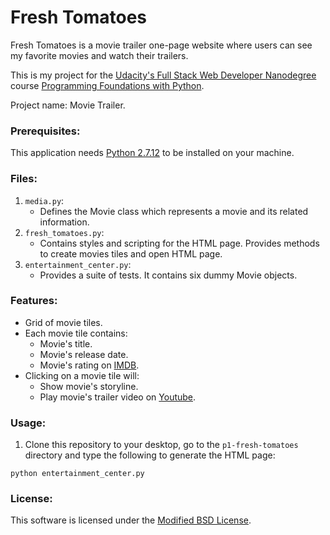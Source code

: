 # Fresh Tomatoes
Fresh Tomatoes is a movie trailer one-page website where users can see my favorite movies and watch their trailers.

This is my project for the [Udacity's Full Stack Web Developer Nanodegree](https://www.udacity.com/course/full-stack-web-developer-nanodegree--nd004) course [Programming Foundations with Python](https://www.udacity.com/course/programming-foundations-with-python--ud036).

Project name: Movie Trailer.

### Prerequisites:
This application needs [Python 2.7.12](https://www.python.org/downloads/release/python-2712/) to be installed on your machine.

### Files:
1. `media.py`:
	- Defines the Movie class which represents a movie and its related information.
2. `fresh_tomatoes.py`:
	- Contains styles and scripting for the HTML page. Provides methods to create movies tiles and open HTML page.
3. `entertainment_center.py`:
	- Provides a suite of tests. It contains six dummy Movie objects.

### Features:
  - Grid of movie tiles.
  - Each movie tile contains:
    - Movie's title.
    - Movie's release date.
    - Movie's rating on [IMDB](http://www.imdb.com/).
  - Clicking on a movie tile will:
    - Show movie's storyline.
    - Play movie's trailer video on [Youtube](https://www.youtube.com/).

### Usage:
1. Clone this repository to your desktop, go to the ```p1-fresh-tomatoes``` directory and type the following to generate the HTML page:
```
python entertainment_center.py
```

### License:
This software is licensed under the [Modified BSD License](https://opensource.org/licenses/BSD-3-Clause).